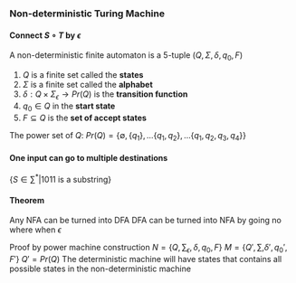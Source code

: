 ### Non-deterministic Turing Machine
#### Connect $S\circ T$ by $\epsilon$  
A non-deterministic finite automaton is a 5-tuple $(Q,\Sigma,\delta, q_{0},F)$
1. $Q$ is a finite set called the **states**
2. $\Sigma$ is a finite set called the **alphabet**
3. $\delta:Q\times \Sigma_{\epsilon}\to Pr(Q)$ is the **transition function**
4. $q_{0}\in Q$ in the **start state**
5. $F\subseteq Q$ is the **set of accept states**

The power set of $Q$: $Pr(Q)=\{ \emptyset,\{ q_{1} \},\dots \{ q_{1},q_{2} \},\dots \{ q_{1},q_{2},q_{3},q_{4}  \}\}$ 

#### One input can go to multiple destinations
$\left\{  S\in \sum ^{*}|\text{1011 is a substring}\right\}$ 

#### Theorem
Any NFA can be turned into DFA
DFA can be turned into NFA by going no where when $\epsilon$ 

Proof by power machine construction
$N=\left\{  Q,\sum_{\epsilon}, \delta,q_{0},F  \right\}$ 
$M=\left\{  Q',\sum,\delta',q_{0}',F'  \right\}$ 
$Q'=Pr(Q)$ 
The deterministic machine will have states that contains all possible states in the non-deterministic machine